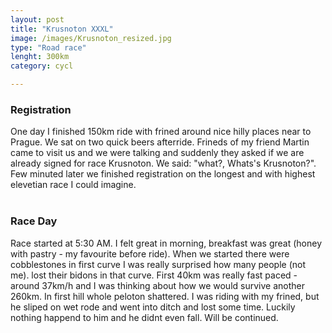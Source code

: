 ```yaml
---
layout: post
title: "Krusnoton XXXL"
image: /images/Krusnoton_resized.jpg
type: "Road race"
lenght: 300km
category: cycl

---
```

<h3>Registration </h3>
One day I finished 150km ride with frined around nice hilly places near to Prague. We sat on two quick beers afterride. Frineds of my friend Martin came to visit us and we were talking and suddenly they asked if we are already signed for race Krusnoton. We said: "what?, Whats's Krusnoton?". Few minuted later we finished registration on the longest and with highest elevetian race I could imagine. 
<br><br>

<h3> Race Day</h3>
Race started at 5:30 AM. I felt great in morning, breakfast was great (honey with pastry - my favourite before ride). When we started there were cobblestones in first curve I was really surprised how many people (not me).  lost their bidons in that curve. First 40km was really fast paced - around 37km/h and I was thinking about how we would survive another 260km. In first hill whole peloton shattered. I was riding with my frined, but he sliped on wet rode and went into ditch and lost some time. Luckily nothing happend to him and he didnt even fall. 
Will be continued.
